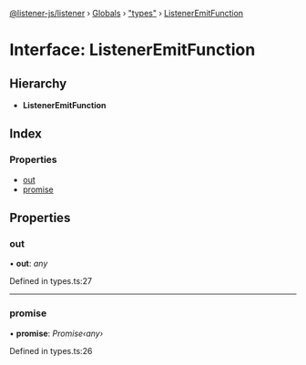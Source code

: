 [@listener-js/listener](../README.md) › [Globals](../globals.md) › ["types"](../modules/_types_.md) › [ListenerEmitFunction](_types_.listeneremitfunction.md)

# Interface: ListenerEmitFunction

## Hierarchy

* **ListenerEmitFunction**

## Index

### Properties

* [out](_types_.listeneremitfunction.md#out)
* [promise](_types_.listeneremitfunction.md#promise)

## Properties

###  out

• **out**: *any*

Defined in types.ts:27

___

###  promise

• **promise**: *Promise‹any›*

Defined in types.ts:26
